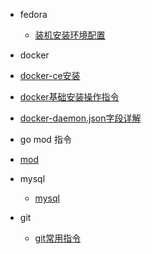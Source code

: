 - fedora
  - [装机安装环境配置](note/fedora装机后环境配置.md)


- docker
 - [docker-ce安装](note/docker-ce.md)
 - [docker基础安装操作指令](note/docker.md)
 - [docker-daemon.json字段详解](note/daemon.json.md)
 
- go mod 指令
 - [mod](note/gomod.md)
 
- mysql
  - [mysql](note/mysql.md)
  
- git
  - [git常用指令](note/git-learn.md)  